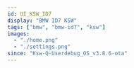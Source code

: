 ```yaml
---
id: UI_KSW_ID7
display: "BMW ID7 KSW"
tags: ["bmw", "bmw-id7", "ksw"]
images:
  - "./home.png"
  - "./settings.png"
since: "Ksw-Q-Userdebug_OS_v3.8.6-ota"
---
```

